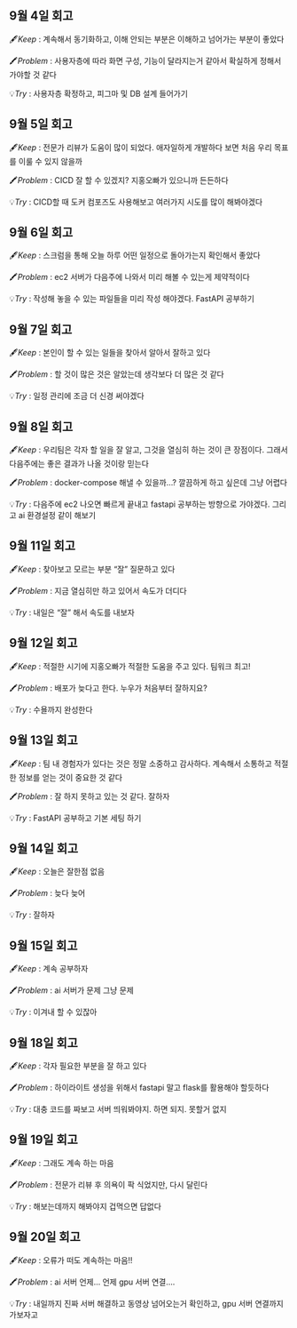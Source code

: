## 9월 4일 회고

🖋️*Keep* : 계속해서 동기화하고, 이해 안되는 부분은 이해하고 넘어가는 부분이 좋았다

🖍️*Problem* : 사용자층에 따라 화면 구성, 기능이 달라지는거 같아서 확실하게 정해서 가야할 것 같다

💡*Try* : 사용자층 확정하고, 피그마 및 DB 설계 들어가기

## 9월 5일 회고

🖋️*Keep* : 전문가 리뷰가 도움이 많이 되었다. 애자일하게 개발하다 보면 처음 우리 목표를 이룰 수 있지 않을까

🖍️*Problem* : CICD 잘 할 수 있겠지? 지홍오빠가 있으니까 든든하다

💡*Try* : CICD할 때 도커 컴포즈도 사용해보고 여러가지 시도를 많이 해봐야겠다

## 9월 6일 회고

🖋️*Keep* : 스크럼을 통해 오늘 하루 어떤 일정으로 돌아가는지 확인해서 좋았다

🖍️*Problem* : ec2 서버가 다음주에 나와서 미리 해볼 수 있는게 제약적이다

💡*Try* : 작성해 놓을 수 있는 파일들을 미리 작성 해야겠다. FastAPI 공부하기

## 9월 7일 회고

🖋️*Keep* : 본인이 할 수 있는 일들을 찾아서 알아서 잘하고 있다

🖍️*Problem* : 할 것이 많은 것은 알았는데 생각보다 더 많은 것 같다

💡*Try* : 일정 관리에 조금 더 신경 써야겠다

## 9월 8일 회고

🖋️*Keep* : 우리팀은 각자 할 일을 잘 알고, 그것을 열심히 하는 것이 큰 장점이다. 그래서 다음주에는 좋은 결과가 나올 것이랑 믿는다

🖍️*Problem* : docker-compose 해낼 수 있을까…? 깔끔하게 하고 싶은데 그냥 어렵다

💡*Try* : 다음주에 ec2 나오면 빠르게 끝내고 fastapi 공부하는 방향으로 가야겠다. 그리고 ai 환경설정 같이 해보기

## 9월 11일 회고

🖋️*Keep* : 찾아보고 모르는 부분 “잘” 질문하고 있다

🖍️*Problem* : 지금 열심히만 하고 있어서 속도가 더디다

💡*Try* : 내일은 “잘” 해서 속도를 내보자

## 9월 12일 회고

🖋️*Keep* : 적절한 시기에 지홍오빠가 적절한 도움을 주고 있다. 팀워크 최고!

🖍️*Problem* : 배포가 늦다고 한다. 누우가 처음부터 잘하지요?

💡*Try* : 수욜까지 완성한다

## 9월 13일 회고

🖋️*Keep* : 팀 내 경험자가 있다는 것은 정말 소중하고 감사하다. 계속해서 소통하고 적절한 정보를 얻는 것이 중요한 것 같다

🖍️*Problem* : 잘 하지 못하고 있는 것 같다.
잘하자

💡*Try* : FastAPI 공부하고 기본 세팅 하기

## 9월 14일 회고

🖋️*Keep* : 오늘은 잘한점 없음

🖍️*Problem* : 늦다 늦어

💡*Try* : 잘하자

## 9월 15일 회고

🖋️*Keep* : 계속 공부하자

🖍️*Problem* : ai 서버가 문제 그냥 문제

💡*Try* : 이겨내 할 수 있잖아

## 9월 18일 회고

🖋️*Keep* : 각자 필요한 부분을 잘 하고 있다

🖍️*Problem* : 하이라이트 생성을 위해서 fastapi 말고 flask를 활용해야 할듯하다

💡*Try* : 대충 코드를 짜보고 서버 띄워봐야지. 하면 되지. 못할거 없지

## 9월 19일 회고

🖋️*Keep* : 그래도 계속 하는 마음

🖍️*Problem* : 전문가 리뷰 후 의욕이 팍 식었지만, 다시 달린다

💡*Try* : 해보는데까지 해봐야지 겁먹으면 답없다

## 9월 20일 회고

🖋️*Keep* : 오류가 떠도 계속하는 마음!!

🖍️*Problem* : ai 서버 언제… 언제 gpu 서버 연결….

💡*Try* : 내일까지 진짜 서버 해결하고 동영상 넘어오는거 확인하고, gpu 서버 연결까지 가보자고

